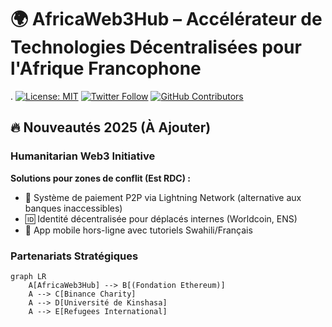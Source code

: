 # 🌍 AfricaWeb3Hub – Accélérateur de Technologies Décentralisées pour l'Afrique Francophone
.
[![License: MIT](https://img.shields.io/badge/License-MIT-yellow.svg)](LICENSE)
[![Twitter Follow](https://img.shields.io/twitter/follow/kingofcongo11?style=social)](https://twitter.com/kingofcongo11)
[![GitHub Contributors](https://img.shields.io/github/contributors/Prince2993/web3-initiation-blockchain-training)](https://github.com/Prince2993/web3-initiation-blockchain-training/graphs/contributors)

## 🔥 Nouveautés 2025 (À Ajouter)
### **Humanitarian Web3 Initiative**
**Solutions pour zones de conflit (Est RDC) :**
- 💸 Système de paiement P2P via Lightning Network (alternative aux banques inaccessibles)
- 🆔 Identité décentralisée pour déplacés internes (Worldcoin, ENS)
- 📱 App mobile hors-ligne avec tutoriels Swahili/Français

### **Partenariats Stratégiques**
```mermaid
graph LR
    A[AfricaWeb3Hub] --> B[(Fondation Ethereum)]
    A --> C[Binance Charity]
    A --> D[Université de Kinshasa]
    A --> E[Refugees International]